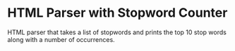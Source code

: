 # HTML Parser with Stopword Counter
HTML parser that takes a list of stopwords and prints the top 10 stop words along with a number of occurrences.
